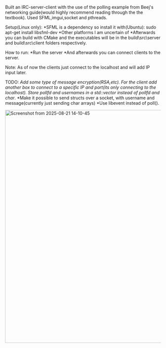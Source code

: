 Built an IRC-server-client with the use of the polling example from Beej's networking guide(would highly recommend reading through the the textbook). Used SFML,imgui,socket and pthreads.

Setup(Linux only):
*SFML is a dependency so install it with(Ubuntu):
  sudo apt-get install libsfml-dev
*Other platforms I am uncertain of
*Afterwards you can build with CMake and the executables will be in the build\src\server and build\src\client folders respectively.

How to run:
*Run the server
*And afterwards you can connect clients to the server.

Note:
As of now the clients just connect to the localhost and will add IP input later.

TODO:
*Add some type of message encryption(RSA,etc).
*For the client add another box to connect to a specific IP and port(its only connecting to the localhost).
*Store pollfd and usernames in a std::vector instead of pollfd* and char**.
*Make it possible to send structs over a socket, with username and message(currently just sending char arrays)
*Use libevent instead of poll().

<img width="1496" height="755" alt="Screenshot from 2025-08-21 14-10-45" src="https://github.com/user-attachments/assets/bb58e39f-9b5e-4e2e-977f-94a32552e50b" />
